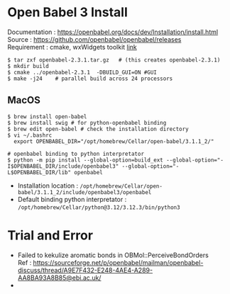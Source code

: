 # Open Babel 3 Install
Documentation : https://openbabel.org/docs/dev/Installation/install.html    
Source : https://github.com/openbabel/openbabel/releases  
Requirement : cmake, wxWidgets toolkit [link](https://github.com/jihunni/Linux/blob/master/Software_Cheminfo/wxWidgets.md)
```
$ tar zxf openbabel-2.3.1.tar.gz   # (this creates openbabel-2.3.1)
$ mkdir build
$ cmake ../openbabel-2.3.1  -DBUILD_GUI=ON #GUI
$ make -j24    # parallel build across 24 processors
```
## MacOS
```
$ brew install open-babel
$ brew install swig # for python-openbabel binding
$ brew edit open-babel # check the installation directory
$ vi ~/.bashrc
  export OPENBABEL_DIR="/opt/homebrew/Cellar/open-babel/3.1.1_2/"

# openbabel binding to python interpretator
$ python -m pip install --global-option=build_ext --global-option="-I$OPENBABEL_DIR/include/openbabel3" --global-option="-L$OPENBABEL_DIR/lib" openbabel
```
- Installation location : `/opt/homebrew/Cellar/open-babel/3.1.1_2/include/openbabel3/openbabel`
- Default binding python interpretator : `/opt/homebrew/Cellar/python@3.12/3.12.3/bin/python3`

# Trial and Error
- Failed to kekulize aromatic bonds in OBMol::PerceiveBondOrders   
  Ref : https://sourceforge.net/p/openbabel/mailman/openbabel-discuss/thread/A9E7F432-E248-4AE4-A289-AA8BA93A8B85@ebi.ac.uk/  
-  
